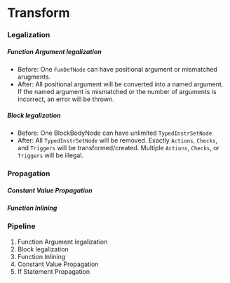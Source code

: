 # Transform
### Legalization
##### Function Argument legalization
- Before: One `FunDefNode` can have positional argument or mismatched arugments.
- After: All positional argument will be converted into a named argument. If the named argument is mismatched or the number of arguments is incorrect, an error will be thrown.
##### Block legalization
- Before: One BlockBodyNode can have unlimited `TypedInstrSetNode`
- After: All `TypedInstrSetNode` will be removed. Exactly `Actions`, `Checks`, and `Triggers` will be transformed/created. Multiple `Actions`, `Checks`, or `Triggers` will be illegal.

### Propagation
##### Constant Value Propagation
##### Function Inlining

### Pipeline
1. Function Argument legalization
2. Block legalization
3. Function Inlining
4. Constant Value Propagation
5. If Statement Propagation